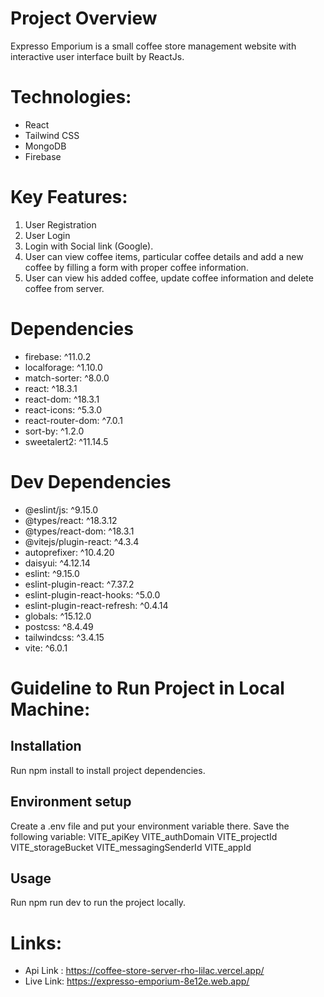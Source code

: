 # Project Overview 
Expresso Emporium is a small coffee store management website with interactive user interface built by ReactJs.

# Technologies: 
* React
* Tailwind CSS
* MongoDB
* Firebase

# Key Features: 
1. User Registration
2. User Login
3. Login with Social link (Google).
4. User can view coffee items, particular coffee details and add a new coffee by filling a form with proper coffee information.
5. User can view his added coffee, update coffee information and delete coffee from server.

# Dependencies

* firebase: ^11.0.2
* localforage: ^1.10.0
* match-sorter: ^8.0.0
* react: ^18.3.1
* react-dom: ^18.3.1
* react-icons: ^5.3.0
* react-router-dom: ^7.0.1
* sort-by: ^1.2.0
* sweetalert2: ^11.14.5

# Dev Dependencies

* @eslint/js: ^9.15.0
* @types/react: ^18.3.12
* @types/react-dom: ^18.3.1
* @vitejs/plugin-react: ^4.3.4
* autoprefixer: ^10.4.20
* daisyui: ^4.12.14
* eslint: ^9.15.0
* eslint-plugin-react: ^7.37.2
* eslint-plugin-react-hooks: ^5.0.0
* eslint-plugin-react-refresh: ^0.4.14
* globals: ^15.12.0
* postcss: ^8.4.49
* tailwindcss: ^3.4.15
* vite: ^6.0.1

# Guideline to Run Project in Local Machine:

## Installation

Run npm install to install project dependencies.

## Environment setup
Create a .env file and put your environment variable there. Save the following variable:
VITE_apiKey
VITE_authDomain
VITE_projectId
VITE_storageBucket
VITE_messagingSenderId
VITE_appId

## Usage
Run npm run dev to run the project locally.

# Links: 

* Api Link : https://coffee-store-server-rho-lilac.vercel.app/
* Live Link: https://expresso-emporium-8e12e.web.app/